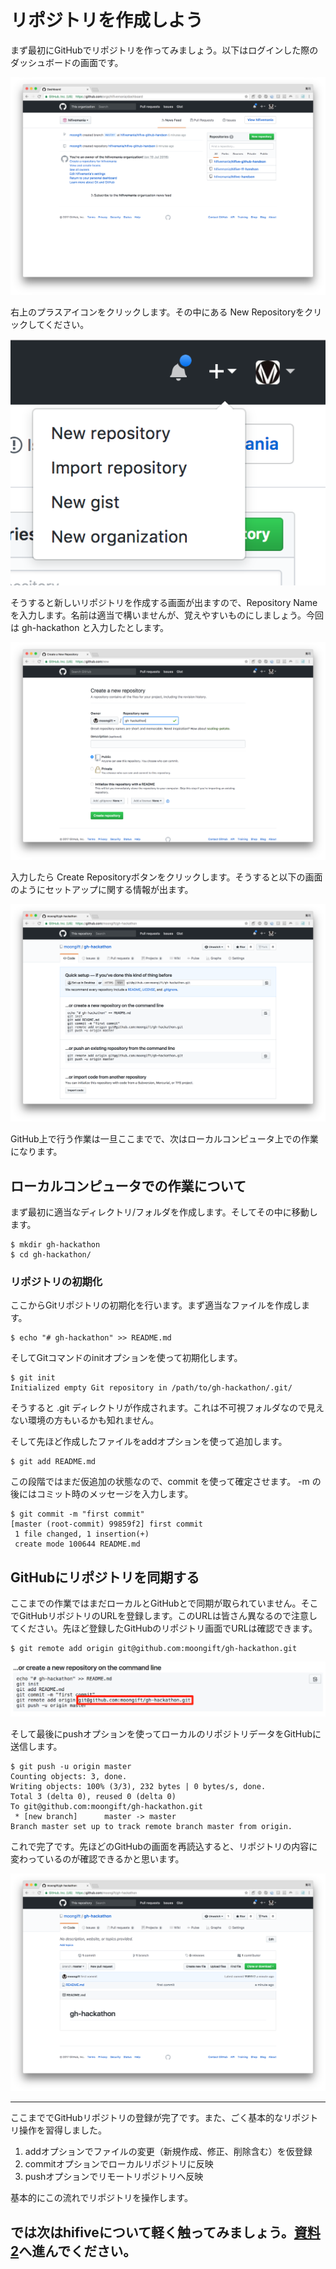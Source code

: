 # リポジトリを作成しよう

まず最初にGitHubでリポジトリを作ってみましょう。以下はログインした際のダッシュボードの画面です。

![](images/1-1.png)

右上のプラスアイコンをクリックします。その中にある New Repositoryをクリックしてください。

![](images/1-2.png)

そうすると新しいリポジトリを作成する画面が出ますので、Repository Nameを入力します。名前は適当で構いませんが、覚えやすいものにしましょう。今回は gh-hackathon と入力したとします。

![](images/1-4.png)

入力したら Create Repositoryボタンをクリックします。そうすると以下の画面のようにセットアップに関する情報が出ます。

![](images/1-5.png)

GitHub上で行う作業は一旦ここまでで、次はローカルコンピュータ上での作業になります。

## ローカルコンピュータでの作業について

まず最初に適当なディレクトリ/フォルダを作成します。そしてその中に移動します。

```
$ mkdir gh-hackathon
$ cd gh-hackathon/
```

### リポジトリの初期化

ここからGitリポジトリの初期化を行います。まず適当なファイルを作成します。

```
$ echo "# gh-hackathon" >> README.md
```

そしてGitコマンドのinitオプションを使って初期化します。

```
$ git init
Initialized empty Git repository in /path/to/gh-hackathon/.git/
```

そうすると .git ディレクトリが作成されます。これは不可視フォルダなので見えない環境の方もいるかも知れません。

そして先ほど作成したファイルをaddオプションを使って追加します。

```
$ git add README.md
```

この段階ではまだ仮追加の状態なので、commit を使って確定させます。 -m の後にはコミット時のメッセージを入力します。

```
$ git commit -m "first commit"
[master (root-commit) 99859f2] first commit
 1 file changed, 1 insertion(+)
 create mode 100644 README.md
```

## GitHubにリポジトリを同期する

ここまでの作業ではまだローカルとGitHubとで同期が取られていません。そこでGitHubリポジトリのURLを登録します。このURLは皆さん異なるので注意してください。先ほど登録したGitHubのリポジトリ画面でURLは確認できます。

```
$ git remote add origin git@github.com:moongift/gh-hackathon.git
```

![](images/1-8.png)

そして最後にpushオプションを使ってローカルのリポジトリデータをGitHubに送信します。

```
$ git push -u origin master
Counting objects: 3, done.
Writing objects: 100% (3/3), 232 bytes | 0 bytes/s, done.
Total 3 (delta 0), reused 0 (delta 0)
To git@github.com:moongift/gh-hackathon.git
 * [new branch]      master -> master
Branch master set up to track remote branch master from origin.
```

これで完了です。先ほどのGitHubの画面を再読込すると、リポジトリの内容に変わっているのが確認できるかと思います。

![](images/1-7.png)

----

ここまででGitHubリポジトリの登録が完了です。また、ごく基本的なリポジトリ操作を習得しました。

1. addオプションでファイルの変更（新規作成、修正、削除含む）を仮登録
1. commitオプションでローカルリポジトリに反映
1. pushオプションでリモートリポジトリへ反映

基本的にこの流れでリポジトリを操作します。

## では次はhifiveについて軽く触ってみましょう。[資料2](./2.md)へ進んでください。
